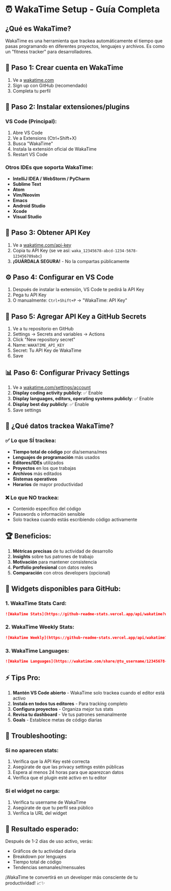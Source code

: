 # ⏰ WakaTime Setup - Guía Completa

## ¿Qué es WakaTime?

WakaTime es una herramienta que trackea automáticamente el tiempo que pasas programando en diferentes proyectos, lenguajes y archivos. Es como un "fitness tracker" para desarrolladores.

## 🚀 Paso 1: Crear cuenta en WakaTime

1. Ve a [wakatime.com](https://wakatime.com/)
2. Sign up con GitHub (recomendado)
3. Completa tu perfil

## 🔧 Paso 2: Instalar extensiones/plugins

### VS Code (Principal):
1. Abre VS Code
2. Ve a Extensions (Ctrl+Shift+X)
3. Busca "WakaTime"
4. Instala la extensión oficial de WakaTime
5. Restart VS Code

### Otros IDEs que soporta WakaTime:
- **IntelliJ IDEA / WebStorm / PyCharm**
- **Sublime Text**
- **Atom**
- **Vim/Neovim**
- **Emacs**
- **Android Studio**
- **Xcode**
- **Visual Studio**

## 🔑 Paso 3: Obtener API Key

1. Ve a [wakatime.com/api-key](https://wakatime.com/api-key)
2. Copia tu API Key (se ve así: `waka_12345678-abcd-1234-5678-123456789abc`)
3. **¡GUÁRDALA SEGURA!** - No la compartas públicamente

## ⚙️ Paso 4: Configurar en VS Code

1. Después de instalar la extensión, VS Code te pedirá la API Key
2. Pega tu API Key
3. O manualmente: `Ctrl+Shift+P` → "WakaTime: API Key"

## 🔐 Paso 5: Agregar API Key a GitHub Secrets

1. Ve a tu repositorio en GitHub
2. Settings → Secrets and variables → Actions
3. Click "New repository secret"
4. Name: `WAKATIME_API_KEY`
5. Secret: Tu API Key de WakaTime
6. Save

## 📊 Paso 6: Configurar Privacy Settings

1. Ve a [wakatime.com/settings/account](https://wakatime.com/settings/account)
2. **Display coding activity publicly**: ✅ Enable
3. **Display languages, editors, operating systems publicly**: ✅ Enable
4. **Display best day publicly**: ✅ Enable
5. Save settings

## 🎯 ¿Qué datos trackea WakaTime?

### ✅ Lo que SÍ trackea:
- **Tiempo total de código** por día/semana/mes
- **Lenguajes de programación** más usados
- **Editores/IDEs** utilizados
- **Proyectos** en los que trabajas
- **Archivos** más editados
- **Sistemas operativos**
- **Horarios** de mayor productividad

### ❌ Lo que NO trackea:
- Contenido específico del código
- Passwords o información sensible
- Solo trackea cuando estás escribiendo código activamente

## 🏆 Beneficios:

1. **Métricas precisas** de tu actividad de desarrollo
2. **Insights** sobre tus patrones de trabajo
3. **Motivación** para mantener consistencia
4. **Portfolio profesional** con datos reales
5. **Comparación** con otros developers (opcional)

## 🎨 Widgets disponibles para GitHub:

### 1. WakaTime Stats Card:
```markdown
![WakaTime Stats](https://github-readme-stats.vercel.app/api/wakatime?username=tu_username_wakatime)
```

### 2. WakaTime Weekly Stats:
```markdown
![WakaTime Weekly](https://github-readme-stats.vercel.app/api/wakatime?username=tu_username_wakatime&layout=compact)
```

### 3. WakaTime Languages:
```markdown
![WakaTime Languages](https://wakatime.com/share/@tu_username/12345678-abcd-1234-5678-123456789abc.svg)
```

## ⚡ Tips Pro:

1. **Mantén VS Code abierto** - WakaTime solo trackea cuando el editor está activo
2. **Instala en todos tus editores** - Para tracking completo
3. **Configura proyectos** - Organiza mejor tus stats
4. **Revisa tu dashboard** - Ve tus patrones semanalmente
5. **Goals** - Establece metas de código diarias

## 🔧 Troubleshooting:

### Si no aparecen stats:
1. Verifica que la API Key esté correcta
2. Asegúrate de que las privacy settings estén públicas
3. Espera al menos 24 horas para que aparezcan datos
4. Verifica que el plugin esté activo en tu editor

### Si el widget no carga:
1. Verifica tu username de WakaTime
2. Asegúrate de que tu perfil sea público
3. Verifica la URL del widget

## 🎯 Resultado esperado:

Después de 1-2 días de uso activo, verás:
- Gráficos de tu actividad diaria
- Breakdown por lenguajes
- Tiempo total de código
- Tendencias semanales/mensuales

¡WakaTime te convertirá en un developer más consciente de tu productividad! 📈✨